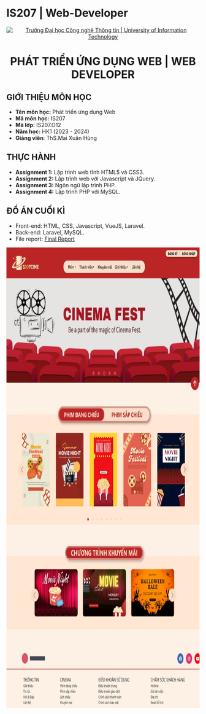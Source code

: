 # IS207 | Web-Developer
<!-- Banner -->
<p align="center">
  <a href="https://www.uit.edu.vn/" title="Trường Đại học Công nghệ Thông tin" style="border: none;">
    <img src="https://i.imgur.com/WmMnSRt.png" alt="Trường Đại học Công nghệ Thông tin | University of Information Technology">
  </a>
</p>

<h1 align="center"><b>PHÁT TRIỂN ỨNG DỤNG WEB | WEB DEVELOPER</b></h>

## GIỚI THIỆU MÔN HỌC
* **Tên môn học:** Phát triển ứng dụng Web
* **Mã môn học:** IS207
* **Mã lớp:** IS207.O12
* **Năm học:** HK1 (2023 - 2024)
* **Giảng viên**: ThS.Mai Xuân Hùng

## THỰC HÀNH
* **Assignment 1:** Lập trình web tĩnh HTML5 và CSS3.
* **Assignment 2:** Lập trình web với Javascript và JQuery.
* **Assignment 3:** Ngôn ngữ lập trình PHP.
* **Assignment 4:** Lập trình PHP với MySQL.

## ĐỒ ÁN CUỐI KÌ
- Front-end: HTML, CSS, Javascript, VueJS, Laravel.
- Back-end: Laravel, MySQL.
- File report: [Final Report](/Final_Report/Final_Report.pdf)
<p align='center'><img style="height: 1200px" src="https://github.com/DongND310/IS207---Web-Developer/blob/5ff12dcc0a2b39134a5484de6c999d7ca9d76e89/Final%20Report/Web%20Demo.jpeg"></p>

<!-- Footer -->
